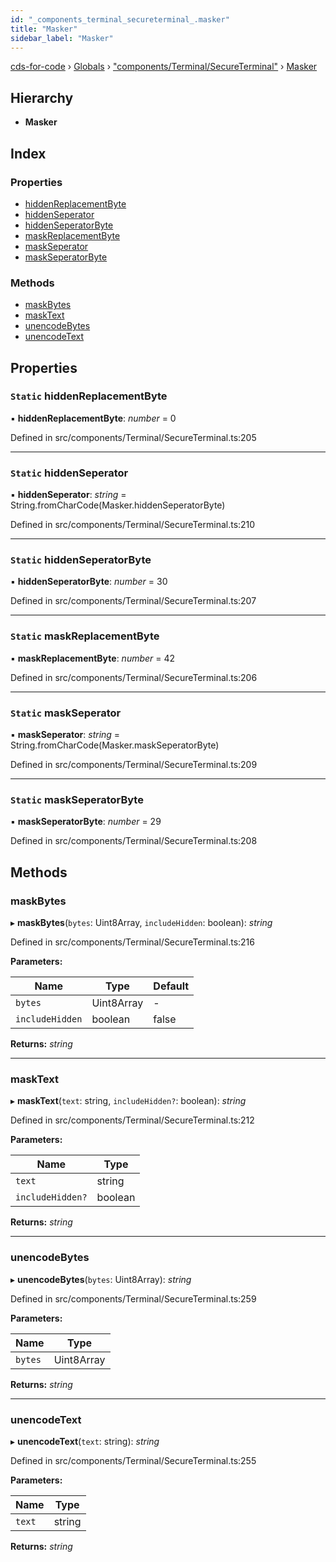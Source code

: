 ```yaml
---
id: "_components_terminal_secureterminal_.masker"
title: "Masker"
sidebar_label: "Masker"
---
```


[cds-for-code](../index.md) › [Globals](../globals.md) › ["components/Terminal/SecureTerminal"](../modules/_components_terminal_secureterminal_.md) › [Masker](_components_terminal_secureterminal_.masker.md)

## Hierarchy

* **Masker**

## Index

### Properties

* [hiddenReplacementByte](_components_terminal_secureterminal_.masker.md#static-hiddenreplacementbyte)
* [hiddenSeperator](_components_terminal_secureterminal_.masker.md#static-hiddenseperator)
* [hiddenSeperatorByte](_components_terminal_secureterminal_.masker.md#static-hiddenseperatorbyte)
* [maskReplacementByte](_components_terminal_secureterminal_.masker.md#static-maskreplacementbyte)
* [maskSeperator](_components_terminal_secureterminal_.masker.md#static-maskseperator)
* [maskSeperatorByte](_components_terminal_secureterminal_.masker.md#static-maskseperatorbyte)

### Methods

* [maskBytes](_components_terminal_secureterminal_.masker.md#maskbytes)
* [maskText](_components_terminal_secureterminal_.masker.md#masktext)
* [unencodeBytes](_components_terminal_secureterminal_.masker.md#unencodebytes)
* [unencodeText](_components_terminal_secureterminal_.masker.md#unencodetext)

## Properties

### `Static` hiddenReplacementByte

▪ **hiddenReplacementByte**: *number* = 0

Defined in src/components/Terminal/SecureTerminal.ts:205

___

### `Static` hiddenSeperator

▪ **hiddenSeperator**: *string* = String.fromCharCode(Masker.hiddenSeperatorByte)

Defined in src/components/Terminal/SecureTerminal.ts:210

___

### `Static` hiddenSeperatorByte

▪ **hiddenSeperatorByte**: *number* = 30

Defined in src/components/Terminal/SecureTerminal.ts:207

___

### `Static` maskReplacementByte

▪ **maskReplacementByte**: *number* = 42

Defined in src/components/Terminal/SecureTerminal.ts:206

___

### `Static` maskSeperator

▪ **maskSeperator**: *string* = String.fromCharCode(Masker.maskSeperatorByte)

Defined in src/components/Terminal/SecureTerminal.ts:209

___

### `Static` maskSeperatorByte

▪ **maskSeperatorByte**: *number* = 29

Defined in src/components/Terminal/SecureTerminal.ts:208

## Methods

###  maskBytes

▸ **maskBytes**(`bytes`: Uint8Array, `includeHidden`: boolean): *string*

Defined in src/components/Terminal/SecureTerminal.ts:216

**Parameters:**

Name | Type | Default |
------ | ------ | ------ |
`bytes` | Uint8Array | - |
`includeHidden` | boolean | false |

**Returns:** *string*

___

###  maskText

▸ **maskText**(`text`: string, `includeHidden?`: boolean): *string*

Defined in src/components/Terminal/SecureTerminal.ts:212

**Parameters:**

Name | Type |
------ | ------ |
`text` | string |
`includeHidden?` | boolean |

**Returns:** *string*

___

###  unencodeBytes

▸ **unencodeBytes**(`bytes`: Uint8Array): *string*

Defined in src/components/Terminal/SecureTerminal.ts:259

**Parameters:**

Name | Type |
------ | ------ |
`bytes` | Uint8Array |

**Returns:** *string*

___

###  unencodeText

▸ **unencodeText**(`text`: string): *string*

Defined in src/components/Terminal/SecureTerminal.ts:255

**Parameters:**

Name | Type |
------ | ------ |
`text` | string |

**Returns:** *string*

